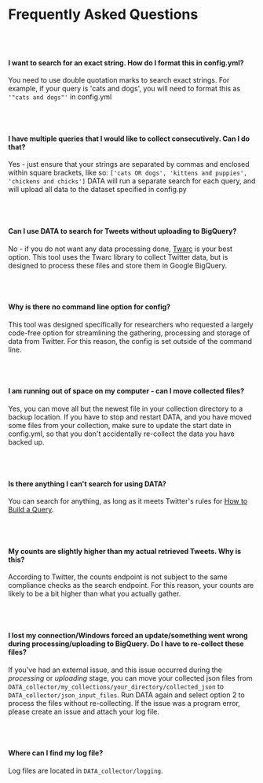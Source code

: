 # Frequently Asked Questions

<br>
<br>

#### I want to search for an exact string. How do I format this in config.yml?
You need to use double quotation marks to search exact strings. For example, if your query is 'cats and dogs', you will need to format this as `'"cats and dogs"'` in config.yml

<br>
<br>

#### I have multiple queries that I would like to collect consecutively. Can I do that?
Yes - just ensure that your strings are separated by commas and enclosed within square brackets, like so: 
`['cats OR dogs', 'kittens and puppies', 'chickens and chicks']`
DATA will run a separate search for each query, and will upload all data to the dataset specified in config.py

<br>
<br>

#### Can I use DATA to search for Tweets without uploading to BigQuery?
No - if you do not want any data processing done, [Twarc](https://twarc-project.readthedocs.io/en/latest/twarc2_en_us/) is your best option. This tool uses the Twarc library to collect Twitter data, but is designed to process these files and store them in Google BigQuery.

<br>
<br>

#### Why is there no command line option for config?
This tool was designed specifically for researchers who requested a largely code-free option for streamlining the gathering, processing and storage of data from Twitter. For this reason, the config is set outside of the command line.

<br>
<br>

#### I am running out of space on my computer - can I move collected files?
Yes, you can move all but the newest file in your collection directory to a backup location. If you have to stop and restart DATA, and you have moved some files from your collection, make sure to update the start date in config.yml, so that you don't accidentally re-collect the data you have backed up.

<br>
<br>

#### Is there anything I can't search for using DATA?
You can search for anything, as long as it meets Twitter's rules for [How to Build a Query](https://developer.twitter.com/en/docs/twitter-api/tweets/search/integrate/build-a-query#build).

<br>
<br>

#### My counts are slightly higher than my actual retrieved Tweets. Why is this?
According to Twitter, the counts endpoint is not subject to the same compliance checks as the search endpoint. For this reason, your counts are likely to be a bit higher than what you actually gather.

<br>
<br>

#### I lost my connection/Windows forced an update/something went wrong during processing/uploading to BigQuery. Do I have to re-collect these files?
If you've had an external issue, and this issue occurred during the <i>processing</i> or <i>uploading</i> stage, you can move your collected json files from `DATA_collector/my_collections/your_directory/collected_json` to `DATA_collector/json_input_files`. Run DATA again and select option 2 to process the files without re-collecting. If the issue was a program error, please create an issue and attach your log file.

<br>
<br>

#### Where can I find my log file?
Log files are located in `DATA_collector/logging`.

<br>
<br>